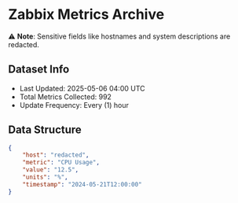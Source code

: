 # Zabbix Metrics Archive

⚠️ **Note**: Sensitive fields like hostnames and system descriptions are redacted.

## Dataset Info
- Last Updated: 2025-05-06 04:00 UTC
- Total Metrics Collected: 992
- Update Frequency: Every (1) hour

## Data Structure
```json
{
    "host": "redacted",
    "metric": "CPU Usage",
    "value": "12.5",
    "units": "%",
    "timestamp": "2024-05-21T12:00:00"
}
```
